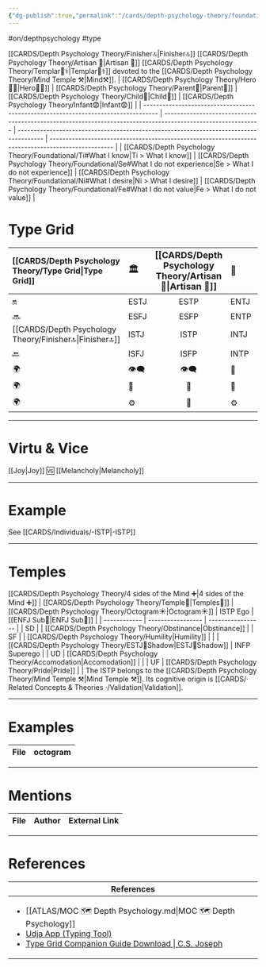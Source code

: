 ```yaml
---
{"dg-publish":true,"permalink":"/cards/depth-psychology-theory/foundational/istp/","created":"2023-01-05T15:34:59.704+01:00","updated":"2023-04-29T13:33:27.700+02:00"}
---
```


#on/depthpsychology  #type 

[[CARDS/Depth Psychology Theory/Finisher🔝\|Finisher🔝]] [[CARDS/Depth Psychology Theory/Artisan 🧰\|Artisan 🧰]] [[CARDS/Depth Psychology Theory/Templar🌠⚕️\|Templar🌠⚕️]] devoted to the [[CARDS/Depth Psychology Theory/Mind Temple ⚒️\|Mind⚒️]]. 
| [[CARDS/Depth Psychology Theory/Hero🦸‍♂️\|Hero🦸‍♂️]]                                                                      | [[CARDS/Depth Psychology Theory/Parent🤨\|Parent🤨]]                                                                                                 | [[CARDS/Depth Psychology Theory/Child👼\|Child👼]]                                                                            | [[CARDS/Depth Psychology Theory/Infant😨\|Infant😨]]                                                                                       |
| ---------------------------------------------------------------------------------- | ------------------------------------------------------------------------------------------------------------ | -------------------------------------------------------------------------------------- | -------------------------------------------------------------------------------------------------- |
| [[CARDS/Depth Psychology Theory/Foundational/Ti#What I know\|Ti > What I know]] | [[CARDS/Depth Psychology Theory/Foundational/Se#What I do not experience\|Se > What I do not experience]] | [[CARDS/Depth Psychology Theory/Foundational/Ni#What I desire\|Ni > What I desire]] | [[CARDS/Depth Psychology Theory/Foundational/Fe#What I do not value\|Fe > What I do not value]] |

# Type Grid 
| [[CARDS/Depth Psychology Theory/Type Grid\|Type Grid]]         | <font size="4"> 🏛️</font> | <font size="4"> [[CARDS/Depth Psychology Theory/Artisan 🧰\|Artisan 🧰]]</font> | <font size="4"> 🔮</font> | <font size="4"> 🦄</font> | 💬 |💬| 💬 |
|:--------------------- |:------------------------- |:-------------------------:|:------------------------------------------------ |:------------------------- |:--------------------------- |:--------------------------- |:--------------------------- |
| 🔛| ESTJ|ESTP| ENTJ| ENFJ| ➡️| 👋| 🏆|
| 🔜| ESFJ|ESFP |ENTP| ENFP| ↪️| 👋| 🏃‍♂️                       |
| [[CARDS/Depth Psychology Theory/Finisher🔝\|Finisher🔝]]| ISTJ|ISTP| INTJ| INFJ| 🧘‍♂️ | 🏃‍♂️ | 🔙 | 
| 🔙| ISFJ|ISFP| INTP| INFP| ↪️| 🧘‍♂️| 🏆                          |
|🌍 | 👁️‍🗨️|👁️‍🗨️| 🧲| 🧲||                             |                             |
| 🌍 | 🐜|🦊| 🦊| 🐜||                             |                             |
|🌍| ⚙️|👀| ⚙️| 👀|                             |                             |                             |

---
# Virtu & Vice
[[Joy\|Joy]] 🆚 [[Melancholy\|Melancholy]] 

---
# Example 
See [[CARDS/Individuals/-ISTP\|-ISTP]] 

---
# Temples
[[CARDS/Depth Psychology Theory/4 sides of the Mind ➕\|4 sides of the Mind ➕]] | [[CARDS/Depth Psychology Theory/Temple🙏\|Temples🙏]] 
| [[CARDS/Depth Psychology Theory/Octogram☀️\|Octogram☀️]] | ISTP Ego          | [[ENFJ Sub🤸\|ENFJ Sub🤸]] |
| ------------ | ----------------- | ----------------- |
| SD           |                   | [[CARDS/Depth Psychology Theory/Obstinance\|Obstinance]]    |
| SF           |                   | [[CARDS/Depth Psychology Theory/Humility\|Humility]]    |
|              | [[CARDS/Depth Psychology Theory/ESTJ👤Shadow\|ESTJ👤Shadow]]       | INFP Superego     |
| UD           | [[CARDS/Depth Psychology Theory/Accomodation\|Accomodation]] |                   |
| UF           | [[CARDS/Depth Psychology Theory/Pride\|Pride]]           |                   |
The ISTP belongs to the [[CARDS/Depth Psychology Theory/Mind Temple ⚒️\|Mind Temple ⚒️]].
Its cognitive origin is [[CARDS/· Related Concepts & Theories ·/Validation\|Validation]].


---
# Examples 
| File | octogram |
| ---- | -------- |

---
# Mentions
| File | Author | External Link |
| ---- | ------ | ------------- |

---
# References
| References                                                                                                                                                                                                                                                           |
| -------------------------------------------------------------------------------------------------------------------------------------------------------------------------------------------------------------------------------------------------------------------- |
| <ul><li>[[ATLAS/MOC 🗺️ Depth Psychology.md\\|MOC 🗺️ Depth Psychology]]</li><li>[Udja App (Typing Tool)](https://www.udja.app/#/)</li><li>[Type Grid Companion Guide Download \\| C.S. Joseph](https://csjoseph.life/type-grid-companion-guide-download/)</li></ul> |







